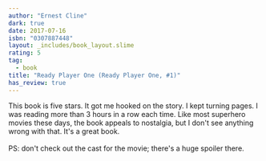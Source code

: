 ```yaml
---
author: "Ernest Cline"
dark: true
date: 2017-07-16
isbn: "0307887448"
layout: _includes/book_layout.slime
rating: 5
tag:
  - book
title: "Ready Player One (Ready Player One, #1)"
has_review: true
---
```


This book is five stars. It got me hooked on the story. I kept turning pages. I was reading more than 3 hours in a row each time. Like most superhero movies these days, the book appeals to nostalgia, but I don't see anything wrong with that. It's a great book. <br/><br/>PS: don't check out the cast for the movie; there's a huge spoiler there.
